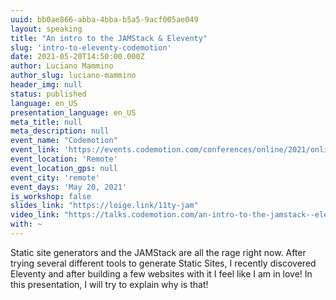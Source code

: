 ```yaml
---
uuid: bb0ae866-abba-4bba-b5a5-9acf005ae049
layout: speaking
title: "An intro to the JAMStack & Eleventy"
slug: 'intro-to-eleventy-codemotion'
date: 2021-05-20T14:50:00.000Z
author: Luciano Mammino
author_slug: luciano-mammino
header_img: null
status: published
language: en_US
presentation_language: en_US
meta_title: null
meta_description: null
event_name: "Codemotion"
event_link: 'https://events.codemotion.com/conferences/online/2021/online-tech-conference-spring/'
event_location: 'Remote'
event_location_gps: null
event_city: 'remote'
event_days: 'May 20, 2021'
is_workshop: false
slides_link: "https://loige.link/11ty-jam"
video_link: "https://talks.codemotion.com/an-intro-to-the-jamstack--eleventy"
with: ~
---
```


Static site generators and the JAMStack are all the rage right now. After trying several different tools to generate Static Sites, I recently discovered Eleventy and after building a few websites with it I feel like I am in love! In this presentation, I will try to explain why is that!
